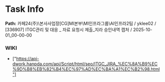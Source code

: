 # Task Info

**Path:** 카페24(주)\본사사업장\[CG]MI본부\MI인프라그룹\AI인프라2팀 / yklee02 / [336907] ITGC관리 및 대응 _ 자료 요청시 제출_지라 승인내역 캡처 / 2025-10-01_00-00-00

### WIKI
- ["https://api-dwork.hanpda.com/api/Script/html/seo/ITGC_JIRA_%EC%8A%B9%EC%9D%B8%EB%82%B4%EC%97%AD%EC%BA%A1%EC%B2%98.html"]

